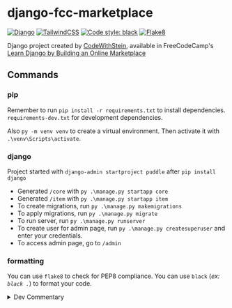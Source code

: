 # django-fcc-marketplace

[![Django](https://img.shields.io/badge/django-%23092E20.svg?style=flat&logo=django&logoColor=white)](https://www.djangoproject.com/)
[![TailwindCSS](https://img.shields.io/badge/tailwindcss-%2338B2AC.svg?style=flat&logo=tailwind-css&logoColor=white)](https://tailwindcss.com/)
[![Code style: black](https://img.shields.io/badge/code%20style-black-000000.svg)](https://github.com/psf/black)
[![Flake8](https://img.shields.io/badge/flake8-221e57?style=flat&logo=python&logoColor=17acc0)](https://flake8.pycqa.org/en/latest/)

Django project created by [CodeWithStein](https://www.youtube.com/c/CodeWithStein), available in FreeCodeCamp's [Learn Django by Building an Online Marketplace](https://youtu.be/ZxMB6Njs3ck)

## Commands

### pip

Remember to run `pip install -r requirements.txt` to install dependencies. `requirements-dev.txt` for development dependencies.

Also ``py -m venv venv`` to create a virtual environment. Then activate it with ``.\venv\Scripts\activate``.

### django

Project started with `django-admin startproject puddle` after `pip install django`

- Generated `/core` with `py .\manage.py startapp core`
- Generated `/item` with `py .\manage.py startapp item`
- To create migrations, run `py .\manage.py makemigrations`
- To apply migrations, run `py .\manage.py migrate`
- To run server, run `py .\manage.py runserver`
- To create user for admin page, run `py .\manage.py createsuperuser` and enter your credentials.
- To access admin page, go to `/admin`

### formatting

You can use `flake8` to check for PEP8 compliance.
You can use `black` (*ex: `black .`*) to format your code.

<details><summary>Dev Commentary</summary>

First time messing with Django. This repository is just a way to say that I know something of this framework. 😐

The tutorial's title says "Python Tutorial for Beginners". That's funny.

Video timestamp: **1:28:24**

</details>
